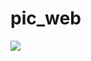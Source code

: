 # pic_web
[![](https://img.shields.io/badge/license-MIT-blue.svg)](https://github.com/2775117504/pic_web)